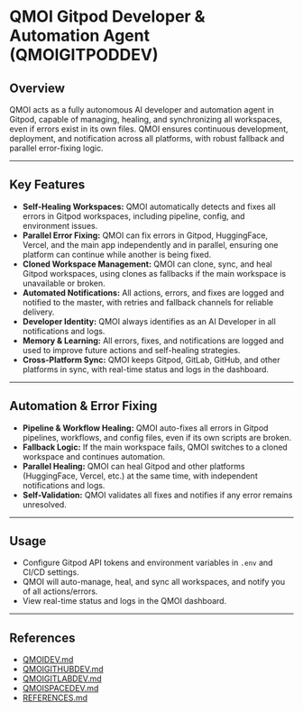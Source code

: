 # QMOI Gitpod Developer & Automation Agent (QMOIGITPODDEV)

## Overview

QMOI acts as a fully autonomous AI developer and automation agent in Gitpod, capable of managing, healing, and synchronizing all workspaces, even if errors exist in its own files. QMOI ensures continuous development, deployment, and notification across all platforms, with robust fallback and parallel error-fixing logic.

---

## Key Features

- **Self-Healing Workspaces:** QMOI automatically detects and fixes all errors in Gitpod workspaces, including pipeline, config, and environment issues.
- **Parallel Error Fixing:** QMOI can fix errors in Gitpod, HuggingFace, Vercel, and the main app independently and in parallel, ensuring one platform can continue while another is being fixed.
- **Cloned Workspace Management:** QMOI can clone, sync, and heal Gitpod workspaces, using clones as fallbacks if the main workspace is unavailable or broken.
- **Automated Notifications:** All actions, errors, and fixes are logged and notified to the master, with retries and fallback channels for reliable delivery.
- **Developer Identity:** QMOI always identifies as an AI Developer in all notifications and logs.
- **Memory & Learning:** All errors, fixes, and notifications are logged and used to improve future actions and self-healing strategies.
- **Cross-Platform Sync:** QMOI keeps Gitpod, GitLab, GitHub, and other platforms in sync, with real-time status and logs in the dashboard.

---

## Automation & Error Fixing

- **Pipeline & Workflow Healing:** QMOI auto-fixes all errors in Gitpod pipelines, workflows, and config files, even if its own scripts are broken.
- **Fallback Logic:** If the main workspace fails, QMOI switches to a cloned workspace and continues automation.
- **Parallel Healing:** QMOI can heal Gitpod and other platforms (HuggingFace, Vercel, etc.) at the same time, with independent notifications and logs.
- **Self-Validation:** QMOI validates all fixes and notifies if any error remains unresolved.

---

## Usage

- Configure Gitpod API tokens and environment variables in `.env` and CI/CD settings.
- QMOI will auto-manage, heal, and sync all workspaces, and notify you of all actions/errors.
- View real-time status and logs in the QMOI dashboard.

---

## References

- [QMOIDEV.md](./QMOIDEV.md)
- [QMOIGITHUBDEV.md](./QMOIGITHUBDEV.md)
- [QMOIGITLABDEV.md](./QMOIGITLABDEV.md)
- [QMOISPACEDEV.md](./QMOISPACEDEV.md)
- [REFERENCES.md](./REFERENCES.md)
